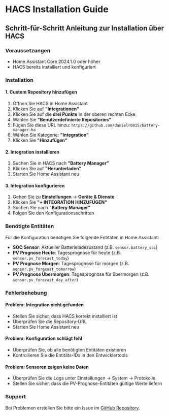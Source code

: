 # HACS Installation Guide

## Schritt-für-Schritt Anleitung zur Installation über HACS

### Voraussetzungen
- Home Assistant Core 2024.1.0 oder höher
- HACS bereits installiert und konfiguriert

### Installation

#### 1. Custom Repository hinzufügen
1. Öffnen Sie HACS in Home Assistant
2. Klicken Sie auf **"Integrationen"**
3. Klicken Sie auf die **drei Punkte** in der oberen rechten Ecke
4. Wählen Sie **"Benutzerdefinierte Repositories"**
5. Fügen Sie diese URL hinzu: `https://github.com/danielr0815/battery-manager-ha`
6. Wählen Sie Kategorie: **"Integration"**
7. Klicken Sie **"Hinzufügen"**

#### 2. Integration installieren
1. Suchen Sie in HACS nach **"Battery Manager"**
2. Klicken Sie auf **"Herunterladen"**
3. Starten Sie Home Assistant neu

#### 3. Integration konfigurieren
1. Gehen Sie zu **Einstellungen** → **Geräte & Dienste**
2. Klicken Sie **"+ INTEGRATION HINZUFÜGEN"**
3. Suchen Sie nach **"Battery Manager"**
4. Folgen Sie den Konfigurationsschritten

### Benötigte Entitäten

Für die Konfiguration benötigen Sie folgende Entitäten in Home Assistant:

- **SOC Sensor**: Aktueller Batterieladezustand (z.B. `sensor.battery_soc`)
- **PV Prognose Heute**: Tagesprognose für heute (z.B. `sensor.pv_forecast_today`)
- **PV Prognose Morgen**: Tagesprognose für morgen (z.B. `sensor.pv_forecast_tomorrow`)
- **PV Prognose Übermorgen**: Tagesprognose für übermorgen (z.B. `sensor.pv_forecast_day_after`)

### Fehlerbehebung

#### Problem: Integration nicht gefunden
- Stellen Sie sicher, dass HACS korrekt installiert ist
- Überprüfen Sie die Repository-URL
- Starten Sie Home Assistant neu

#### Problem: Konfiguration schlägt fehl
- Überprüfen Sie, ob alle benötigten Entitäten existieren
- Kontrollieren Sie die Entitäts-IDs in den Entwicklertools

#### Problem: Sensoren zeigen keine Daten
- Überprüfen Sie die Logs unter Einstellungen → System → Protokolle
- Stellen Sie sicher, dass die PV-Prognose-Entitäten gültige Werte liefern

### Support

Bei Problemen erstellen Sie bitte ein Issue im [GitHub Repository](https://github.com/danielr0815/battery-manager-ha/issues).
